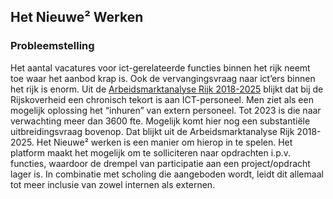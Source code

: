 ## Het Nieuwe² Werken

### Probleemstelling
Het aantal vacatures voor ict-gerelateerde functies binnen het rijk neemt toe waar het aanbod krap is. Ook de vervangingsvraag naar ict’ers binnen het rijk is enorm. Uit de [Arbeidsmarktanalyse Rijk 2018-2025](https://www.rijksoverheid.nl/documenten/rapporten/2019/01/31/arbeidsmarktanalyse-rijk-2018-2025) blijkt dat bij de Rijskoverheid een chronisch tekort is aan ICT-personeel. Men ziet als een mogelijk oplossing het “inhuren” van extern personeel. Tot 2023 is die naar verwachting meer dan 3600 fte. Mogelijk komt hier nog een substantiële uitbreidingsvraag bovenop. Dat blijkt uit de Arbeidsmarktanalyse Rijk 2018-2025. Het Nieuwe² werken is een manier om hierop in te spelen. Het platform maakt het mogelijk om te solliciteren naar opdrachten i.p.v. functies, waardoor de drempel van participatie aan een project/opdracht lager is. In combinatie met scholing die aangeboden wordt, leidt dit allemaal tot meer inclusie van zowel internen als externen.



